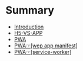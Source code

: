 # Summary

* [Introduction](README.md)
* [H5-VS-APP](h5-vs-app.md)
* [PWA](pwa.md)
* [PWA☞\[wep app manifest\]](manifest.md)
* [PWA☞\[service-worker\]](service-worker.md)

